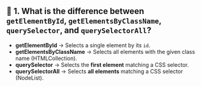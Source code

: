 ## 📌 1. What is the difference between `getElementById`, `getElementsByClassName`, `querySelector`, and `querySelectorAll`?

- **getElementById** → Selects a single element by its `id`.
- **getElementsByClassName** → Selects all elements with the given class name (HTMLCollection).
- **querySelector** → Selects the **first element** matching a CSS selector.
- **querySelectorAll** → Selects **all elements** matching a CSS selector (NodeList).
